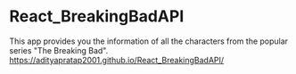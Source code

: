 # React_BreakingBadAPI
This app provides you the information of all the characters from the popular series "The Breaking Bad".
 https://adityapratap2001.github.io/React_BreakingBadAPI/
